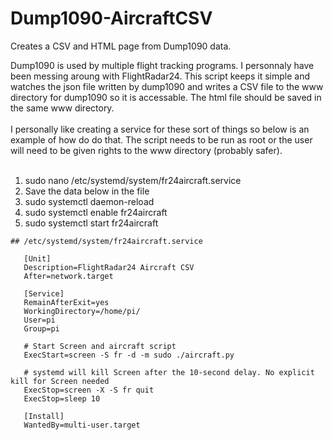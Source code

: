 # Dump1090-AircraftCSV
Creates a CSV and HTML page from Dump1090 data.

Dump1090 is used by multiple flight tracking programs. I personnaly have been messing aroung with FlightRadar24. This script keeps it simple and watches the json file written by dump1090 and writes a CSV file to the www directory for dump1090 so it is accessable. The html file should be saved in the same www directory.
<br><br>
I personally like creating a service for these sort of things so below is an example of how do do that. The script needs to be run as root or the user will need to be given rights to the www directory (probably safer).
<br><br>
1. sudo nano /etc/systemd/system/fr24aircraft.service
2. Save the data below in the file
3. sudo systemctl daemon-reload
4. sudo systemctl enable fr24aircraft
5. sudo systemctl start fr24aircraft

```
## /etc/systemd/system/fr24aircraft.service

   [Unit]
   Description=FlightRadar24 Aircraft CSV
   After=network.target

   [Service]
   RemainAfterExit=yes
   WorkingDirectory=/home/pi/
   User=pi
   Group=pi

   # Start Screen and aircraft script
   ExecStart=screen -S fr -d -m sudo ./aircraft.py

   # systemd will kill Screen after the 10-second delay. No explicit kill for Screen needed
   ExecStop=screen -X -S fr quit
   ExecStop=sleep 10
   
   [Install]
   WantedBy=multi-user.target
```

